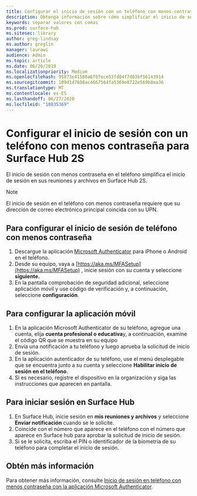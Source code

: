 ```yaml
---
title: Configurar el inicio de sesión con un teléfono con menos contraseña para Surface Hub 2S
description: Obtenga información sobre cómo simplificar el inicio de sesión en Surface Hub 2S con el inicio de sesión en un dispositivo móvil con menos contraseña.
keywords: separar valores con comas
ms.prod: surface-hub
ms.sitesec: library
author: greg-lindsay
ms.author: greglin
manager: laurawi
audience: Admin
ms.topic: article
ms.date: 06/20/2019
ms.localizationpriority: Medium
ms.openlocfilehash: 95873e41588a6f07ece53fd04f7d63bf56143914
ms.sourcegitcommit: 109d1d7608ac4667564fa5369e8722e569b8ea36
ms.translationtype: MT
ms.contentlocale: es-ES
ms.lasthandoff: 06/27/2020
ms.locfileid: "10835369"
---
```

# Configurar el inicio de sesión con un teléfono con menos contraseña para Surface Hub 2S

El inicio de sesión con menos contraseña en el teléfono simplifica el inicio de sesión en sus reuniones y archivos en Surface Hub 2S.

> [!NOTE]
> El inicio de sesión en el teléfono con menos contraseña requiere que su dirección de correo electrónico principal coincida con su UPN.

## Para configurar el inicio de sesión de teléfono con menos contraseña

1. Descargue la aplicación [Microsoft Authenticator](https://www.microsoft.com/account/authenticator) para iPhone o Android en el teléfono.
2. Desde su equipo, vaya a [https://aka.ms/MFASetup](https://aka.ms/MFASetup) , inicie sesión con su cuenta y seleccione **siguiente.**
3. En la pantalla comprobación de seguridad adicional, seleccione aplicación móvil y use código de verificación y, a continuación, seleccione **configuración**.

## Para configurar la aplicación móvil

1. En la aplicación Microsoft Authenticator de su teléfono, agregue una cuenta, elija **cuenta profesional o educativa**y, a continuación, examine el código QR que se muestra en su equipo
2. Envía una notificación a tu teléfono y luego aprueba la solicitud de inicio de sesión.
3. En la aplicación autenticador de su teléfono, use el menú desplegable que se encuentra junto a su cuenta y seleccione **Habilitar inicio de sesión en el teléfono**.
4. Si es necesario, registre el dispositivo en la organización y siga las instrucciones que aparecen en pantalla.

## Para iniciar sesión en Surface Hub

1. En Surface Hub, inicie sesión en **mis reuniones y archivos** y seleccione **Enviar notificación** cuando se le solicite.
2. Coincide con el número que aparece en el teléfono con el número que aparece en Surface hub para aprobar la solicitud de inicio de sesión.
3. Si se le solicita, escriba el PIN o identificador de la biometría de su teléfono para completar el inicio de sesión.

## Obtén más información
Para obtener más información, consulte [Inicio de sesión en teléfono con menos contraseña con la aplicación Microsoft Authenticator](https://docs.microsoft.com/azure/active-directory/authentication/howto-authentication-phone-sign-in).
